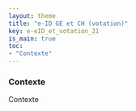 ```yaml
---
layout: theme
title: "e-ID GE et CH (votation)"
key: e-eID_et_votation_21
is_main: true
toc:
- "Contexte"
---
```


### Contexte
Contexte

